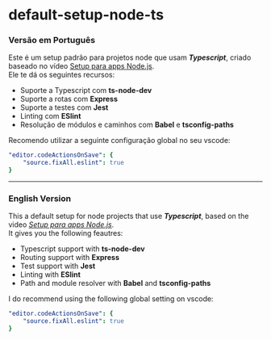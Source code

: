 # default-setup-node-ts

### Versão em Português
Este é um setup padrão para projetos node que usam ***Typescript***, criado baseado no vídeo [Setup para apps Node.js](https://www.youtube.com/watch?v=rCeGfFk-uCk).  
Ele te dá os seguintes recursos:
* Suporte a Typescript com **ts-node-dev**
* Suporte a rotas com **Express**
* Suporte a testes com **Jest**
* Linting com **ESlint**
* Resolução de módulos e caminhos com **Babel** e **tsconfig-paths**

Recomendo utilizar a seguinte configuração global no seu vscode:
```yaml
"editor.codeActionsOnSave": {
    "source.fixAll.eslint": true
}
```
---

### English Version
This a default setup for node projects that use ***Typescript***, based on the video [*Setup para apps Node.js*](https://www.youtube.com/watch?v=rCeGfFk-uCk).   
It gives you the following feautres:
* Typescript support with **ts-node-dev**
* Routing support with **Express**
* Test support with **Jest**
* Linting with **ESlint**
* Path and module resolver with **Babel** and **tsconfig-paths**

I do recommend using the following global setting on vscode:
```yaml
"editor.codeActionsOnSave": {
    "source.fixAll.eslint": true
}
```
